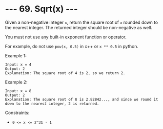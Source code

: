 # --- 69. Sqrt(x) ---

Given a non-negative integer `x`, return the square root of `x` rounded down to the nearest integer.
The returned integer should be non-negative as well.

You must not use any built-in exponent function or operator.

For example, do not use `pow(x, 0.5)` in c++ or `x ** 0.5` in python.

Example 1:
```
Input: x = 4
Output: 2
Explanation: The square root of 4 is 2, so we return 2.
```
Example 2:
```
Input: x = 8
Output: 2
Explanation: The square root of 8 is 2.82842..., and since we round it down to the nearest integer, 2 is returned.
```

Constraints:

- `0 <= x <= 2^31 - 1`
